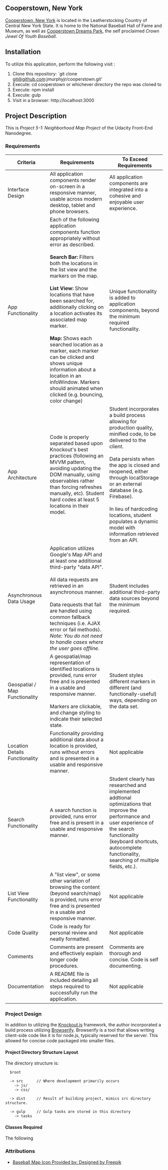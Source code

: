 ## Cooperstown, New York

[Cooperstown, New York](https://en.wikipedia.org/wiki/Cooperstown,_New_York) is located in the Leatherstocking Country of Central New York State.
 It is home to the National Baseball Hall of Fame and Museum, as well as [Cooperstown Dreams Park](http://www.cooperstowndreamspark.com/), the self proclaimed _Crown Jewel Of Youth Baseball_.
 
 
## Installation

To utilize this application, perform the following visit :

  1. Clone this repository: `git clone git@github.com:jmurphyjr/cooperstown.git'
  2. Execute: cd cooperstown or whichever directory the repo was cloned to
  3. Execute: npm install
  4. Execute: gulp
  5. Visit in a browser: http://localhost:3000
 
## Project Description
 
This is _Project 5-1: Neighborhood Map Project_ of the Udacity Front-End Nanodegree.

### Requirements

| Criteria                | Requirements                 | To Exceed Requirements |
| ------------------------|------------------------------|------------------------|
| Interface Design        | All application components render on-screen in a responsive manner, usable across modern desktop, tablet and phone browsers. | All application components are integrated into a cohesive and enjoyable user experience.
| App Functionality       | Each of the following application components function appropriately without error as described.<br><br>**Search Bar:** Filters both the locations in the list view and the markers on the map.<br><br>**List View:** Show locations that have been searched for, additionally clicking on a location activates its associated map marker.<br><br>**Map:** Shows each searched location as a marker, each marker can be clicked and shows unique information about a location in an infoWindow. Markers should animated when clicked (e.g. bouncing, color change) | Unique functionality is added to application components, beyond the minimum required functionality.
| App Architecture        | Code is properly separated based upon Knockout's best practices (following an MVVM pattern, avoiding updating the DOM manually, using observables rather than forcing refreshes manually, etc). Student hard codes at least 5 locations in their model. | Student incorporates a build process allowing for production quality, minified code, to be delivered to the client.<br><br>Data persists when the app is closed and reopened, either through localStorage or an external database (e.g. Firebase).<br><br>In lieu of hardcoding locations, student populates a dynamic model with information retrieved from an API.
| Asynchronous Data Usage | Application utilizes Google's Map API and at least one additional third-party "data API".<br><br>All data requests are retrieved in an asynchronous manner.<br><br>Data requests that fail are handled using common fallback techniques (i.e. AJAX error or fail methods). _Note: You do not need to handle cases where the user goes offline._ | Student includes additional third-party data sources beyond the minimum required.
| Geospatial / Map Functionality | A geospatial/map representation of identified locations is provided, runs error free and is presented in a usable and responsive manner.<br><br>Markers are clickable, and change styling to indicate their selected state. | Student styles different markers in different (and functionally-useful) ways, depending on the data set. 
| Location Details Functionality | Functionality providing additional data about a location is provided, runs without errors and is presented in a usable and responsive manner. | Not applicable
| Search Functionality    | A search function is provided, runs error free and is present in a usable and responsive manner. | Student clearly has researched and implemented addtional optimizations that improve the performance and user experience of the search functionality (keyboard shortcuts, autocomplete functionality, searching of multiple fields, etc.).  
| List View Functionality | A "list view", or some other variation of browsing the content (beyond search/map) is provided, runs error free and is presented in a usable and responsive manner. | Not applicable
| Code Quality            | Code is ready for personal review and neatly formatted. | Not applicable
| Comments                | Comments are present and effectively explain longer code procedures. | Comments are thorough and concise. Code is self documenting.
| Documentation           | A README file is included detailing all steps required to successfully run the application. | Not applicable

### Project Design

In addition to utilizing the [Knockout.js](http://knockoutjs.com/) framework, the author incorporated a 
build process utilizing [Browserify](http://browserify.org/). Browserify is a tool that allows writing
client-side code like it is for node.js, typically reserved for the server. This allowed for concise code
packaged into smaller files.

#### Project Directory Structure Layout

The directory structure is:

```
  $root
  
  -> src      // Where development primarily occurs
    -> js/
    -> css/
    
  -> dist     // Result of building project, mimics src directory structure.
  
  -> gulp     // Gulp tasks are stored in this directory
    -> tasks
```


#### Classes Required

The following


### Attributions

* [Baseball Map Icon Provided by: Designed by Freepik](http://www.freepik.com/free-vector/sport-balls_800206.htm)
